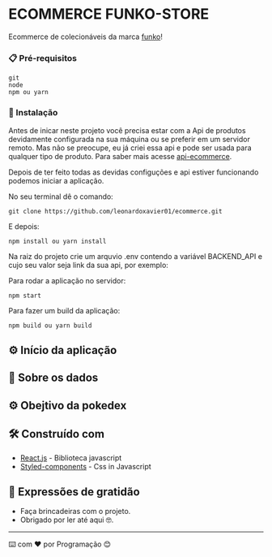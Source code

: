 # ECOMMERCE FUNKO-STORE

Ecommerce de colecionáveis da marca [funko](https://about.funko.com/)!

### 📋 Pré-requisitos

```
git
node
npm ou yarn
```

### 🔧 Instalação

Antes de inicar neste projeto você precisa estar com a Api de produtos devidamente configurada na sua máquina ou se preferir em um servidor remoto. Mas não se preocupe, eu já criei essa api e pode ser usada para qualquer tipo de produto. Para saber mais acesse [api-ecommerce](https://github.com/leonardoxavier01/ecommerce-api).

Depois de ter feito todas as devidas configuções e api estiver funcionando podemos iniciar a aplicação.

No seu terminal dê o comando:

```
git clone https://github.com/leonardoxavier01/ecommerce.git
```

E depois:

```
npm install ou yarn install
```
Na raiz do projeto crie um arquvio .env contendo a variável BACKEND_API e cujo seu valor seja link da sua api, por exemplo:


Para rodar a aplicação no servidor:

```
npm start
```
Para fazer um build da aplicação:

```
npm build ou yarn build
```

## ⚙️ Início da aplicação



## 💾 Sobre os dados



## ⚙️ Obejtivo da pokedex



## 🛠️ Construído com

- [React.js](https://reactjs.org/) - Biblioteca javascript
- [Styled-components](https://styled-components.com/) - Css in Javascript


## 🎁 Expressões de gratidão

- Faça brincadeiras com o projeto.
- Obrigado por ler até aqui 🤓.

---

⌨️ com ❤️ por Programação 😊
